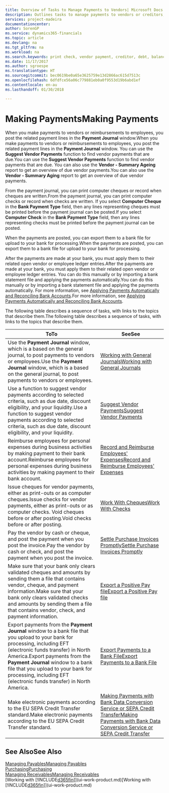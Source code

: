 ```yaml
---
title: Overview of Tasks to Manage Payments to Vendors| Microsoft Docs
description: Outlines tasks to manage payments to vendors or creditors, including posting payment lines and getting an overview of the balance due.
services: project-madeira
documentationcenter: 
author: SorenGP
ms.service: dynamics365-financials
ms.topic: article
ms.devlang: na
ms.tgt_pltfrm: na
ms.workload: na
ms.search.keywords: print check, vendor payment, creditor, debt, balance due, AP
ms.date: 11/17/2017
ms.author: sgroespe
ms.translationtype: HT
ms.sourcegitcommit: bec0619be0a65e3625759e13d2866ac615d7513c
ms.openlocfilehash: 6dfdfce56a06c779881eb0a0f9553d19b6abd1ef
ms.contentlocale: en-au
ms.lasthandoff: 01/30/2018

---
```

# <a name="making-payments"></a><span data-ttu-id="81425-103">Making Payments</span><span class="sxs-lookup"><span data-stu-id="81425-103">Making Payments</span></span>
<span data-ttu-id="81425-104">When you make payments to vendors or reimbursements to employees, you post the related payment lines in the **Payment Journal** window.</span><span class="sxs-lookup"><span data-stu-id="81425-104">When you make payments to vendors or reimbursements to employees, you post the related payment lines in the **Payment Journal** window.</span></span> <span data-ttu-id="81425-105">You can use the **Suggest Vendor Payments** function to find vendor payments that are due.</span><span class="sxs-lookup"><span data-stu-id="81425-105">You can use the **Suggest Vendor Payments** function to find vendor payments that are due.</span></span> <span data-ttu-id="81425-106">You can also use the **Vendor - Summary Ageing** report to get an overview of due vendor payments.</span><span class="sxs-lookup"><span data-stu-id="81425-106">You can also use the **Vendor - Summary Aging** report to get an overview of due vendor payments.</span></span>

<span data-ttu-id="81425-107">From the payment journal, you can print computer cheques or record when cheques are written.</span><span class="sxs-lookup"><span data-stu-id="81425-107">From the payment journal, you can print computer checks or record when checks are written.</span></span> <span data-ttu-id="81425-108">If you select **Computer Cheque** in the **Bank Payment Type** field, then any lines representing cheques must be printed before the payment journal can be posted.</span><span class="sxs-lookup"><span data-stu-id="81425-108">If you select **Computer Check** in the **Bank Payment Type** field, then any lines representing checks must be printed before the payment journal can be posted.</span></span>

<span data-ttu-id="81425-109">When the payments are posted, you can export them to a bank file for upload to your bank for processing.</span><span class="sxs-lookup"><span data-stu-id="81425-109">When the payments are posted, you can export them to a bank file for upload to your bank for processing.</span></span>

<span data-ttu-id="81425-110">After the payments are made at your bank, you must apply them to their related open vendor or employee ledger entries.</span><span class="sxs-lookup"><span data-stu-id="81425-110">After the payments are made at your bank, you must apply them to their related open vendor or employee ledger entries.</span></span> <span data-ttu-id="81425-111">You can do this manually or by importing a bank statement file and applying the payments automatically.</span><span class="sxs-lookup"><span data-stu-id="81425-111">You can do this manually or by importing a bank statement file and applying the payments automatically.</span></span> <span data-ttu-id="81425-112">For more information, see [Applying Payments Automatically and Reconciling Bank Accounts](receivables-apply-payments-auto-reconcile-bank-accounts.md).</span><span class="sxs-lookup"><span data-stu-id="81425-112">For more information, see [Applying Payments Automatically and Reconciling Bank Accounts](receivables-apply-payments-auto-reconcile-bank-accounts.md).</span></span>

<span data-ttu-id="81425-113">The following table describes a sequence of tasks, with links to the topics that describe them.</span><span class="sxs-lookup"><span data-stu-id="81425-113">The following table describes a sequence of tasks, with links to the topics that describe them.</span></span>

| <span data-ttu-id="81425-114">To</span><span class="sxs-lookup"><span data-stu-id="81425-114">To</span></span> | <span data-ttu-id="81425-115">See</span><span class="sxs-lookup"><span data-stu-id="81425-115">See</span></span> |
| --- | --- |
|<span data-ttu-id="81425-116">Use the **Payment Journal** window, which is a based on the general journal, to post payments to vendors or employees.</span><span class="sxs-lookup"><span data-stu-id="81425-116">Use the **Payment Journal** window, which is a based on the general journal, to post payments to vendors or employees.</span></span>|[<span data-ttu-id="81425-117">Working with General Journals</span><span class="sxs-lookup"><span data-stu-id="81425-117">Working with General Journals</span></span>](ui-work-general-journals.md)|
| <span data-ttu-id="81425-118">Use a function to suggest vendor payments according to selected criteria, such as due date, discount eligibility, and your liquidity.</span><span class="sxs-lookup"><span data-stu-id="81425-118">Use a function to suggest vendor payments according to selected criteria, such as due date, discount eligibility, and your liquidity.</span></span> |[<span data-ttu-id="81425-119">Suggest Vendor Payments</span><span class="sxs-lookup"><span data-stu-id="81425-119">Suggest Vendor Payments</span></span>](payables-how-suggest-vendor-payments.md) |
|<span data-ttu-id="81425-120">Reimburse employees for personal expenses during business activities by making payment to their bank account.</span><span class="sxs-lookup"><span data-stu-id="81425-120">Reimburse employees for personal expenses during business activities by making payment to their bank account.</span></span>|[<span data-ttu-id="81425-121">Record and Reimburse Employees' Expenses</span><span class="sxs-lookup"><span data-stu-id="81425-121">Record and Reimburse Employees' Expenses</span></span>](finance-how-record-reimburse-employee-expenses.md)|
| <span data-ttu-id="81425-122">Issue cheques for vendor payments, either as print-outs or as computer cheques.</span><span class="sxs-lookup"><span data-stu-id="81425-122">Issue checks for vendor payments, either as print-outs or as computer checks.</span></span> <span data-ttu-id="81425-123">Void cheques before or after posting.</span><span class="sxs-lookup"><span data-stu-id="81425-123">Void checks before or after posting.</span></span> |[<span data-ttu-id="81425-124">Work With Cheques</span><span class="sxs-lookup"><span data-stu-id="81425-124">Work With Checks</span></span>](payables-how-work-checks.md) |
| <span data-ttu-id="81425-125">Pay the vendor by cash or cheque, and post the payment when you post the invoice.</span><span class="sxs-lookup"><span data-stu-id="81425-125">Pay the vendor by cash or check, and post the payment when you post the invoice.</span></span> |[<span data-ttu-id="81425-126">Settle Purchase Invoices Promptly</span><span class="sxs-lookup"><span data-stu-id="81425-126">Settle Purchase Invoices Promptly</span></span>](finance-how-to-settle-purchase-invoices-promptly.md) |
| <span data-ttu-id="81425-127">Make sure that your bank only clears validated cheques and amounts by sending them a file that contains vendor, cheque, and payment information.</span><span class="sxs-lookup"><span data-stu-id="81425-127">Make sure that your bank only clears validated checks and amounts by sending them a file that contains vendor, check, and payment information.</span></span> |[<span data-ttu-id="81425-128">Export a Positive Pay file</span><span class="sxs-lookup"><span data-stu-id="81425-128">Export a Positive Pay file</span></span>](finance-how-positive-pay.md) |
|<span data-ttu-id="81425-129">Export payments from the **Payment Journal** window to a bank file that you upload to your bank for processing, including EFT (electronic funds transfer) in North America.</span><span class="sxs-lookup"><span data-stu-id="81425-129">Export payments from the **Payment Journal** window to a bank file that you upload to your bank for processing, including EFT (electronic funds transfer) in North America.</span></span> |[<span data-ttu-id="81425-130">Export Payments to a Bank File</span><span class="sxs-lookup"><span data-stu-id="81425-130">Export Payments to a Bank File</span></span>](payables-how-export-payments-bank-file.md)|
|<span data-ttu-id="81425-131">Make electronic payments according to the EU SEPA Credit Transfer standard.</span><span class="sxs-lookup"><span data-stu-id="81425-131">Make electronic payments according to the EU SEPA Credit Transfer standard.</span></span>|[<span data-ttu-id="81425-132">Making Payments with Bank Data Conversion Service or SEPA Credit Transfer</span><span class="sxs-lookup"><span data-stu-id="81425-132">Making Payments with Bank Data Conversion Service or SEPA Credit Transfer</span></span>](finance-make-payments-with-bank-data-conversion-service-or-sepa-credit-transfer.md)|    

## <a name="see-also"></a><span data-ttu-id="81425-133">See Also</span><span class="sxs-lookup"><span data-stu-id="81425-133">See Also</span></span>
[<span data-ttu-id="81425-134">Managing Payables</span><span class="sxs-lookup"><span data-stu-id="81425-134">Managing Payables</span></span>](payables-manage-payables.md)  
[<span data-ttu-id="81425-135">Purchasing</span><span class="sxs-lookup"><span data-stu-id="81425-135">Purchasing</span></span>](purchasing-manage-purchasing.md)  
[<span data-ttu-id="81425-136">Managing Receivables</span><span class="sxs-lookup"><span data-stu-id="81425-136">Managing Receivables</span></span>](receivables-manage-receivables.md)  
<span data-ttu-id="81425-137">[Working with [!INCLUDE[d365fin](includes/d365fin_md.md)]](ui-work-product.md)</span><span class="sxs-lookup"><span data-stu-id="81425-137">[Working with [!INCLUDE[d365fin](includes/d365fin_md.md)]](ui-work-product.md)</span></span>  

